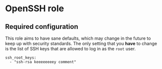 # OpenSSH role

## Required configuration

This role aims to have sane defaults, which may change in the future to keep up with
security standards. The only setting that you **have** to change is the list of SSH keys that
are allowed to log in as the `root` user.

```
ssh_root_keys:
  - "ssh-rsa keeeeeeeey comment"
```
